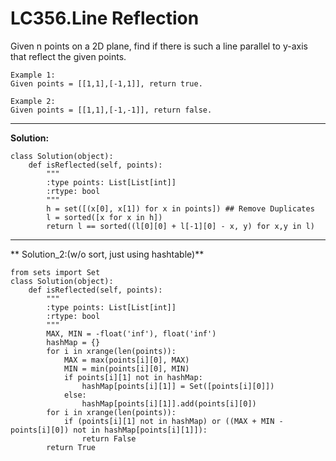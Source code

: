 # LC356.Line Reflection


Given n points on a 2D plane, find if there is such a line parallel to y-axis that reflect the given points.

    Example 1:
    Given points = [[1,1],[-1,1]], return true.

    Example 2:
    Given points = [[1,1],[-1,-1]], return false.
___
**Solution:**

    class Solution(object):
        def isReflected(self, points):
            """
            :type points: List[List[int]]
            :rtype: bool
            """
            h = set([(x[0], x[1]) for x in points]) ## Remove Duplicates
            l = sorted([x for x in h])
            return l == sorted((l[0][0] + l[-1][0] - x, y) for x,y in l)
            
---
** Solution_2:(w/o sort, just using hashtable)**

    from sets import Set
    class Solution(object):
        def isReflected(self, points):
            """
            :type points: List[List[int]]
            :rtype: bool
            """
            MAX, MIN = -float('inf'), float('inf')
            hashMap = {}
            for i in xrange(len(points)):
                MAX = max(points[i][0], MAX)
                MIN = min(points[i][0], MIN)
                if points[i][1] not in hashMap:
                    hashMap[points[i][1]] = Set([points[i][0]])
                else:
                    hashMap[points[i][1]].add(points[i][0])
            for i in xrange(len(points)):
                if (points[i][1] not in hashMap) or ((MAX + MIN - points[i][0]) not in hashMap[points[i][1]]):
                    return False
            return True